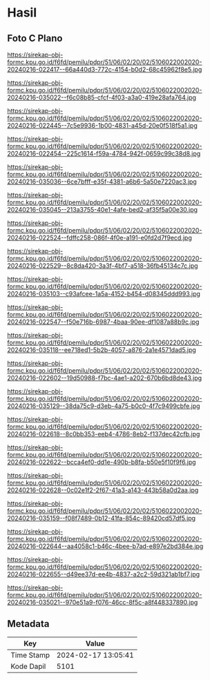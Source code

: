 # Hasil

## Foto C Plano

https://sirekap-obj-formc.kpu.go.id/f6fd/pemilu/pdpr/51/06/02/20/02/5106022002020-20240216-022417--66a440d3-772c-4154-b0d2-68c45962f8e5.jpg

https://sirekap-obj-formc.kpu.go.id/f6fd/pemilu/pdpr/51/06/02/20/02/5106022002020-20240216-035022--f6c08b85-cfcf-4f03-a3a0-419e28afa764.jpg

https://sirekap-obj-formc.kpu.go.id/f6fd/pemilu/pdpr/51/06/02/20/02/5106022002020-20240216-022445--7c5e9936-1b00-4831-a45d-20e0f518f5a1.jpg

https://sirekap-obj-formc.kpu.go.id/f6fd/pemilu/pdpr/51/06/02/20/02/5106022002020-20240216-022454--225c1614-f59a-4784-942f-0659c99c38d8.jpg

https://sirekap-obj-formc.kpu.go.id/f6fd/pemilu/pdpr/51/06/02/20/02/5106022002020-20240216-035036--6ce7bfff-e35f-4381-a6b6-5a50e7220ac3.jpg

https://sirekap-obj-formc.kpu.go.id/f6fd/pemilu/pdpr/51/06/02/20/02/5106022002020-20240216-035045--213a3755-40e1-4afe-bed2-af35f5a00e30.jpg

https://sirekap-obj-formc.kpu.go.id/f6fd/pemilu/pdpr/51/06/02/20/02/5106022002020-20240216-022524--fdffc258-086f-4f0e-a191-e0fd2d7f9ecd.jpg

https://sirekap-obj-formc.kpu.go.id/f6fd/pemilu/pdpr/51/06/02/20/02/5106022002020-20240216-022529--8c8da420-3a3f-4bf7-a518-36fb45134c7c.jpg

https://sirekap-obj-formc.kpu.go.id/f6fd/pemilu/pdpr/51/06/02/20/02/5106022002020-20240216-035103--c93afcee-1a5a-4152-b454-d08345ddd993.jpg

https://sirekap-obj-formc.kpu.go.id/f6fd/pemilu/pdpr/51/06/02/20/02/5106022002020-20240216-022547--f50e716b-6987-4baa-90ee-df1087a88b9c.jpg

https://sirekap-obj-formc.kpu.go.id/f6fd/pemilu/pdpr/51/06/02/20/02/5106022002020-20240216-035118--ee718ed1-5b2b-4057-a876-2a1e4571dad5.jpg

https://sirekap-obj-formc.kpu.go.id/f6fd/pemilu/pdpr/51/06/02/20/02/5106022002020-20240216-022602--19d50988-f7bc-4ae1-a202-670b6bd8de43.jpg

https://sirekap-obj-formc.kpu.go.id/f6fd/pemilu/pdpr/51/06/02/20/02/5106022002020-20240216-035129--38da75c9-d3eb-4a75-b0c0-4f7c9499cbfe.jpg

https://sirekap-obj-formc.kpu.go.id/f6fd/pemilu/pdpr/51/06/02/20/02/5106022002020-20240216-022618--8c0bb353-eeb4-4786-8eb2-f137dec42cfb.jpg

https://sirekap-obj-formc.kpu.go.id/f6fd/pemilu/pdpr/51/06/02/20/02/5106022002020-20240216-022622--bcca4ef0-dd1e-490b-b8fa-b50e5f10f9f6.jpg

https://sirekap-obj-formc.kpu.go.id/f6fd/pemilu/pdpr/51/06/02/20/02/5106022002020-20240216-022628--0c02e1f2-2f67-41a3-a143-443b58a0d2aa.jpg

https://sirekap-obj-formc.kpu.go.id/f6fd/pemilu/pdpr/51/06/02/20/02/5106022002020-20240216-035159--f08f7489-0b12-41fa-854c-89420cd57df5.jpg

https://sirekap-obj-formc.kpu.go.id/f6fd/pemilu/pdpr/51/06/02/20/02/5106022002020-20240216-022644--aa4058c1-b46c-4bee-b7ad-e897e2bd384e.jpg

https://sirekap-obj-formc.kpu.go.id/f6fd/pemilu/pdpr/51/06/02/20/02/5106022002020-20240216-022655--d49ee37d-ee4b-4837-a2c2-59d321ab1bf7.jpg

https://sirekap-obj-formc.kpu.go.id/f6fd/pemilu/pdpr/51/06/02/20/02/5106022002020-20240216-035021--970e51a9-f076-46cc-8f5c-a8f448337890.jpg


## Metadata

| Key        | Value               |
| ---------- | ------------------- |
| Time Stamp | 2024-02-17 13:05:41 |
| Kode Dapil | 5101                |



